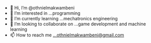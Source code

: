 - 👋 Hi, I’m @othnielmakwambeni
- 👀 I’m interested in ...programming
- 🌱 I’m currently learning ...mechatronics engineering
- 💞️ I’m looking to collaborate on ...game development and machine learning
- 📫 How to reach me ...othnielmakwambeni@gmail.com

<!---
othnielmakwambeni/othnielmakwambeni is a ✨ special ✨ repository because its `README.md` (this file) appears on your GitHub profile.
You can click the Preview link to take a look at your changes.
--->
